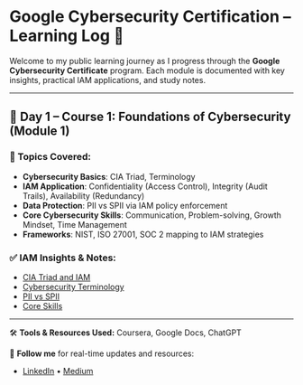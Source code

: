 # Google Cybersecurity Certification – Learning Log 🚀

Welcome to my public learning journey as I progress through the **Google Cybersecurity Certificate** program. Each module is documented with key insights, practical IAM applications, and study notes.

---

## 📅 Day 1 – Course 1: Foundations of Cybersecurity (Module 1)

### 📌 Topics Covered:
- **Cybersecurity Basics**: CIA Triad, Terminology
- **IAM Application**: Confidentiality (Access Control), Integrity (Audit Trails), Availability (Redundancy)
- **Data Protection**: PII vs SPII via IAM policy enforcement
- **Core Cybersecurity Skills**: Communication, Problem-solving, Growth Mindset, Time Management
- **Frameworks**: NIST, ISO 27001, SOC 2 mapping to IAM strategies

### ✅ IAM Insights & Notes:
- [CIA Triad and IAM](course-1-foundations-of-cybersecurity/module-1-introduction-to-cybersecurity/cia-triad-iam.md)
- [Cybersecurity Terminology](course-1-foundations-of-cybersecurity/module-1-introduction-to-cybersecurity/cybersecurity-terminology.md)
- [PII vs SPII](course-1-foundations-of-cybersecurity/module-1-introduction-to-cybersecurity/pii-vs-spii.md)
- [Core Skills](course-1-foundations-of-cybersecurity/module-1-introduction-to-cybersecurity/core-skills.md)

---

🛠️ **Tools & Resources Used:** Coursera, Google Docs, ChatGPT

🔗 **Follow me** for real-time updates and resources:
- [LinkedIn](https://www.linkedin.com/in/proteekbose/) • [Medium](https://proteekbose.medium.com/)
